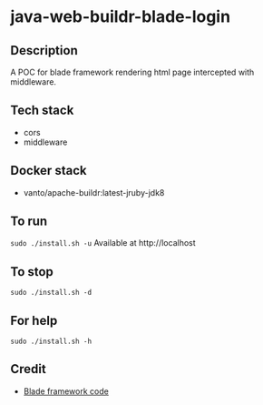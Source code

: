# java-web-buildr-blade-login

## Description
A POC for blade framework rendering html page intercepted with middleware.

## Tech stack
- cors
- middleware

## Docker stack
- vanto/apache-buildr:latest-jruby-jdk8

## To run
`sudo ./install.sh -u`
Available at http://localhost

## To stop
`sudo ./install.sh -d`

## For help
`sudo ./install.sh -h`

## Credit
- [Blade framework code](https://github.com/eugenp/tutorials/tree/master/web-modules/blade)